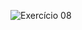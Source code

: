 ![Exercício 08](https://cdn.discordapp.com/attachments/696117155711811654/701849972760641546/unknown.png)

